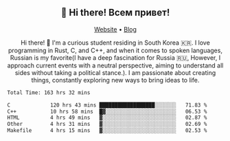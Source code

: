 <h2 align="center">👋 Hi there! Всем привет!</h2>
<p align="center">
  <a href="https://urdekcah.ru">Website</a> •
  <a href="https://urdekcah.blog">Blog</a>
</p>

<p align="center">
  Hi there! 👋 I'm a curious student residing in South Korea 🇰🇷. I love programming in Rust, C, and C++, and when it comes to spoken languages, Russian is my favorite(I have a deep fascination for Russia 🇷🇺, However, I approach current events with a neutral perspective, aiming to understand all sides without taking a political stance.). I am passionate about creating things, constantly exploring new ways to bring ideas to life.
</p>

<!--START_SECTION:waka-->

```txt
Total Time: 163 hrs 32 mins

C             120 hrs 43 mins ██████████████████░░░░░░░   71.83 %
C++           10 hrs 58 mins  █▓░░░░░░░░░░░░░░░░░░░░░░░   06.53 %
HTML          4 hrs 49 mins   ▓░░░░░░░░░░░░░░░░░░░░░░░░   02.87 %
Other         4 hrs 31 mins   ▓░░░░░░░░░░░░░░░░░░░░░░░░   02.69 %
Makefile      4 hrs 15 mins   ▓░░░░░░░░░░░░░░░░░░░░░░░░   02.53 %
```

<!--END_SECTION:waka-->

<!--
**urdekcah/urdekcah** is a ✨ _special_ ✨ repository because its `README.md` (this file) appears on your GitHub profile.

Here are some ideas to get you started:

- 🔭 I’m currently working on ...
- 🌱 I’m currently learning ...
- 👯 I’m looking to collaborate on ...
- 🤔 I’m looking for help with ...
- 💬 Ask me about ...
- 📫 How to reach me: ...
- 😄 Pronouns: ...
- ⚡ Fun fact: ...
-->
